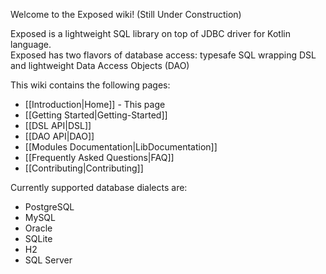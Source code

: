 Welcome to the Exposed wiki! (Still Under Construction)

Exposed is a lightweight SQL library on top of JDBC driver for Kotlin language.  
Exposed has two flavors of database access: typesafe SQL wrapping DSL and lightweight Data Access Objects (DAO)

This wiki contains the following pages:

  * [[Introduction|Home]] - This page
  * [[Getting Started|Getting-Started]]
  * [[DSL API|DSL]]
  * [[DAO API|DAO]]
  * [[Modules Documentation|LibDocumentation]]
  * [[Frequently Asked Questions|FAQ]]
  * [[Contributing|Contributing]]


Currently supported database dialects are:

* PostgreSQL
* MySQL
* Oracle
* SQLite  
* H2
* SQL Server
